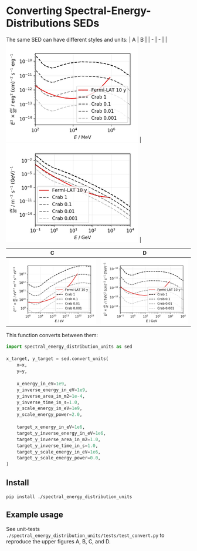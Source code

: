 # Converting Spectral-Energy-Distributions SEDs

The same SED can have different styles and units:
| A | B |
| - | - |
| <img src="readme/sed_fermi_style.jpg" width="360"> | <img src="readme/sed_my_style.jpg" width="360"> |

| C | D |
| - | - |
| <img src="readme/sed_cosmic_ray_style.jpg" width="360"> | <img src="readme/sed_crab_style.jpg" width="360"> |


This function converts between them:
```python
import spectral_energy_distribution_units as sed

x_target, y_target = sed.convert_units(
    x=x,
    y=y,

    x_energy_in_eV=1e9,
    y_inverse_energy_in_eV=1e9,
    y_inverse_area_in_m2=1e-4,
    y_inverse_time_in_s=1.0,
    y_scale_energy_in_eV=1e9,
    y_scale_energy_power=2.0,

    target_x_energy_in_eV=1e6,
    target_y_inverse_energy_in_eV=1e6,
    target_y_inverse_area_in_m2=1.0,
    target_y_inverse_time_in_s=1.0,
    target_y_scale_energy_in_eV=1e6,
    target_y_scale_energy_power=0.0,
)
```

## Install
```
pip install ./spectral_energy_distribution_units
```

## Example usage
See unit-tests
```./spectral_energy_distribution_units/tests/test_convert.py```
to reproduce the upper figures A, B, C, and D.

